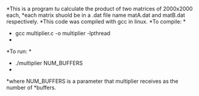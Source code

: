  *This is a program tu calculate the product of two matrices of 2000x2000 each, 
 *each matrix shuold be in a .dat file name matA.dat and matB.dat respectively.
 *This code was compiled with gcc in linux.
 *To compile:
 *
 *	gcc multiplier.c -o multiplier -lpthread
 *
 *To run:
 *
 * ./multiplier NUM_BUFFERS
 *
 *where NUM_BUFFERS is a parameter that multiplier receives as the number of 
 *buffers.

